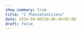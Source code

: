 ```yaml
---
show_summary: true
title: "1 Thessaloniciens"
date: 2024-09-06T20:00:45+02:00
draft: false
---
```


